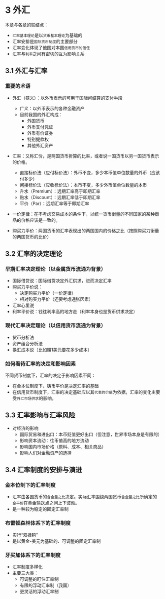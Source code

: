 # 3 外汇

本章与各章的联结点：

- `汇率基本理论`是以`货币基本理论`为基础的
- 汇率安排是`国际货币制度`的主要部分
- 汇率变化体现了他国对本国`信用货币的信任`
- 汇率与`利率`之间有密切的互为影响关系

## 3.1 外汇与汇率

### 重要的术语

- 外汇（狭义）：以外币表示的可用于国际间结算的支付手段
  - 广义：以外币表示的各种金融资产
  - 目前我国的外汇构成：
    - 外国货币
    - 外币支付凭证
    - 外币有价证券
    - 特别提款权
    - 其他外汇资产

- 汇率：又称汇价，是两国货币折算的比率，或者说一国货币以另一国货币表示的价格。
  - 直接标价法（应付标价法）：外币不变，多少本币值单位数量的外币（应该付多少）
  - 间接标价法（应收标价法）：本币不变，多少外币值单位数量的本币
  - 升水（Premium）：远期汇率高于即期汇率
  - 贴水（Discount）：远期汇率低于即期汇率
  - 平价（Par）：远期汇率等于即期汇率

- 一价定律：在不考虑交易成本的条件下，以统一货币衡量的不同国家的某种商品的价格应该是一致的。
- 购买力平价：两国货币的汇率表现出的两国国内的价格之比（按照购买力衡量的两国货币的比价）

## 3.2 汇率的决定理论

### 早期汇率决定理论（以金属货币流通为背景）

- 国际借贷说：国际借贷决定外汇供求，进而决定汇率
- 购买力平价说：
  - 决定购买力平价（一价定律）
  - 相对购买力平价（还要考虑通胀因素）
- 汇率心里说
- 利率平价说：钱往利率高的地方走（利率本身也是货币供求决定）

### 现代汇率决定理论（以信用货币流通为背景）

- 货币分析法
- 资产组合分析法
- 换汇成本说（比如赚1美元要花多少成本）

### 如何看待汇率的决定和影响因素

不同货币制度下，汇率的决定于影响因素不同：

- 在金本位制度下，铸币平价是决定汇率的基础
- 在信用货币制度下，汇率的决定基础应以其`代表的价值`为依据，汇率的变化主要受`外汇市场供求`的影响。

## 3.3 汇率影响与汇率风险

- 对经济的影响
  - 国际贸易和进出口：本币贬值更好出口（但注意，世界市场本身是有限的）
  - 影响资本流动：往币值高的地方流动
  - 影响国内市场价格（原料、成本、相关商品）
  - 影响人们对金融资产的选择

## 3.4 汇率制度的安排与演进

### 金本位制下的汇率制度

- 汇率由各国货币的`含金量之比`决定。实际汇率围绕两国货币`含金量之比`所确定的`金平价`在黄金输送点之间上下波动。
- 是一种较为稳定的固定汇率制

### 布雷顿森林体系下的汇率制度

- 实行“双挂钩”
- 是以黄金-美元为基础的、可调整的固定汇率制

### 牙买加体系下的汇率制度

- 汇率制度多样化
- 主要三大类：
  - 可调整的盯住汇率制
  - 有限的浮动汇率制（我国）
  - 更灵活的浮动汇率制



